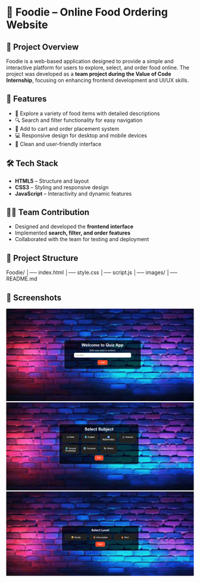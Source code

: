 # 🍔 Foodie – Online Food Ordering Website  

## 📌 Project Overview  
Foodie is a web-based application designed to provide a simple and interactive platform for users to explore, select, and order food online. The project was developed as a **team project during the Value of Code Internship**, focusing on enhancing frontend development and UI/UX skills.  

## 🚀 Features  
- 📖 Explore a variety of food items with detailed descriptions  
- 🔍 Search and filter functionality for easy navigation  
- 🛒 Add to cart and order placement system  
- 💻 Responsive design for desktop and mobile devices  
- 🎨 Clean and user-friendly interface  

## 🛠️ Tech Stack  
- **HTML5** – Structure and layout  
- **CSS3** – Styling and responsive design  
- **JavaScript** – Interactivity and dynamic features  

## 👨‍💻 Team Contribution  
- Designed and developed the **frontend interface**  
- Implemented **search, filter, and order features**  
- Collaborated with the team for testing and deployment  

## 📂 Project Structure  
Foodie/
│── index.html
│── style.css
│── script.js
│── images/
│── README.md

## 📸 Screenshots

 ![Quiz Screenshot](https://github.com/Gunj08/-Quiz-Application/blob/main/Screenshot%202025-09-22%20102823.png?raw=true)
 ![Quiz Screenshot](https://github.com/Gunj08/-Quiz-Application/blob/main/Screenshot%202025-09-22%20102909.png?raw=true)
 ![Quiz Screenshot](https://github.com/Gunj08/-Quiz-Application/blob/main/Screenshot%202025-09-22%20103004.png?raw=true)
